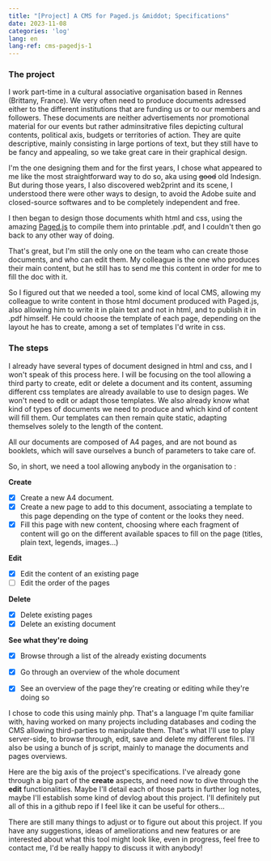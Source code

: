 ```yaml
---
title: "[Project] A CMS for Paged.js &middot; Specifications"
date: 2023-11-08
categories: 'log'
lang: en
lang-ref: cms-pagedjs-1
---
```

### The project
I work part-time in a cultural associative organisation based in Rennes (Brittany, France). We very often need to produce documents adressed either to the different institutions that are funding us or to our members and followers. These documents are neither advertisements nor promotional material for our events but rather  adminsitrative files depicting cultural contents, political axis, budgets or territories of action. They are quite descriptive, mainly consisting in large portions of text, but they still have to be fancy and appealing, so we take great care in their graphical design.

I'm the one designing them and for the first years, I chose what appeared to me like the most straightforward way to do so, aka using <s>good</s> old Indesign. But during those years, I also discovered web2print and its scene, I understood there were other ways to design, to avoid the Adobe suite and closed-source softwares and to be completely independent and free. 

I then began to design those documents whith html and css, using the amazing [Paged.js](https://pagedjs.org/) to compile them into printable .pdf, and I couldn't then go back to any other way of doing.

That's great, but I'm still the only one on the team who can create those documents, and who can edit them. My colleague is the one who produces their main content, but he still has to send me this content in order for me to fill the doc with it.

So I figured out that we needed a tool, some kind of local CMS, allowing my colleague to write content in those html document produced with Paged.js, also allowing him to write it in plain text and not in html, and to publish it in .pdf himself. He could choose the template of each page, depending on the layout he has to create, among a set of templates I'd write in css.

### The steps
I already have several types of document designed in html and css, and I won't speak of this process here. I will be focusing on the tool allowing a third party to create, edit or delete a document and its content, assuming different css templates are already available to use to design pages. We won't need to edit or adapt those templates. We also already know what kind of types of documents we need to produce and which kind of content will fill them. Our templates can then remain quite static, adapting themselves solely to the length of the content.

All our documents are composed of A4 pages, and are not bound as booklets, which will save ourselves a bunch of parameters to take care of.

So, in short, we need a tool allowing anybody in the organisation to :

**Create**
- [x] Create a new A4 document.
- [x] Create a new page to add to this document, associating a template to this page depending on the type of content or the looks they need.
- [x] Fill this page with new content, choosing where each fragment of content will go on the different available spaces to fill on the page (titles, plain text, legends, images...)

**Edit**
- [x] Edit the content of an existing page
- [ ] Edit the order of the pages

**Delete**
- [x] Delete existing pages
- [x] Delete an existing document

**See what they're doing**
- [x] Browse through a list of the already existing documents
- [x] Go through an overview of the whole document
- [x] See an overview of the page they're creating or editing while they're doing so


I chose to code this using mainly php. That's a language I'm quite familiar with, having worked on many projects including databases and coding the CMS allowing third-parties to manipulate them. That's what I'll use to play server-side, to browse through, edit, save and delete my different files. I'll also be using a bunch of js script, mainly to manage the documents and pages overviews.

Here are the big axis of the project's specifications. I've already gone through a big part of the **create** aspects, and need now to dive through the **edit** functionalities. Maybe I'll detail each of those parts in further log notes, maybe I'll establish some kind of devlog about this project. I'll definitely put all of this in a github repo if I feel like it can be useful for others...

There are still many things to adjust or to figure out about this project. If you have any suggestions, ideas of ameliorations and new features or are interested about what this tool might look like, even in progress, feel free to contact me, I'd be really happy to discuss it with anybody!

